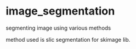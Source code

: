 # image_segmentation
segmenting image using various methods

method used is slic segmentation for skimage lib.

